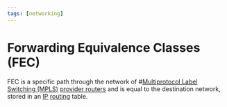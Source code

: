 ```yaml
---
tags: [networking]
---
```


# Forwarding Equivalence Classes (FEC)

FEC is a specific path through the network of
#[Multiprotocol Label Switching (MPLS)](202207150852.md)
[provider routers](202207061800.md) and is equal to the destination network,
stored in an [IP](202206151238.md) [routing](202207061815.md) table.
